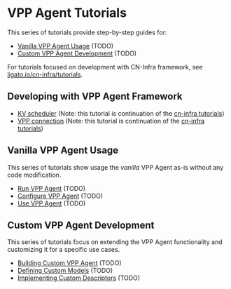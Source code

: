 # VPP Agent Tutorials

This series of tutorials provide step-by-step guides for:
- [Vanilla VPP Agent Usage](#vanilla-vpp-agent-usage) (TODO)
- [Custom VPP Agent Development](#custom-vpp-agent-development) (TODO)

For tutorials focused on development with CN-Infra framework, 
see [ligato.io/cn-infra/tutorials][cn-infra-tutorials].

## Developing with VPP Agent Framework

- [KV scheduler](05_kv-scheduler.md) (Note: this tutorial is continuation of the [cn-infra tutorials](https://ligato.io/cn-infra/tutorials/))
- [VPP connection](07_vpp-connection.md) (Note: this tutorial is continuation of the [cn-infra tutorials](https://ligato.io/cn-infra/tutorials/))

## Vanilla VPP Agent Usage

This series of tutorials show usage the _vanilla_ VPP Agent as-is without any 
code modification.

- [Run VPP Agent](001_run-vppagent.md) (TODO)
- [Configure VPP Agent](002_configure-vppagent.md) (TODO)
- [Use VPP Agent](003_use-vppagent.md) (TODO)

## Custom VPP Agent Development

This series of tutorials focus on extending the VPP Agent functionality and 
customizing it for a specific use cases.

- [Building Custom VPP Agent](101_custom-vppagent.md) (TODO)
- [Defining Custom Models](102_custom-model.md) (TODO)
- [Implementing Custom Descriptors](103_custom-descriptor.md) (TODO)

[cn-infra-tutorials]: https://ligato.io/cn-infra/tutorials/
